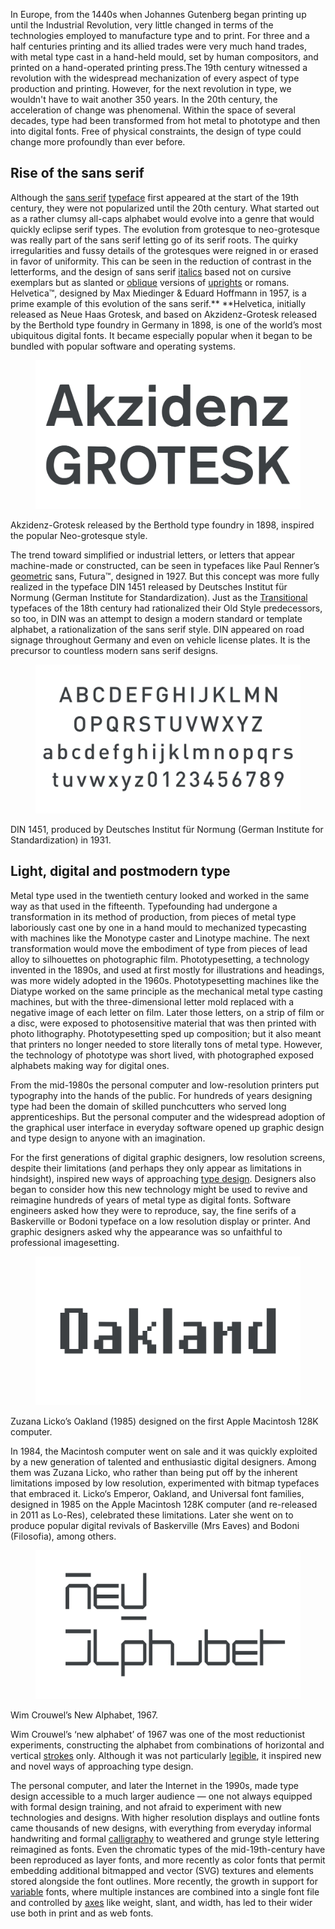 In Europe, from the 1440s when Johannes Gutenberg began printing up until the Industrial Revolution, very little changed in terms of the technologies employed to manufacture type and to print. For three and a half centuries printing and its allied trades were very much hand trades, with metal type cast in a hand-held mould, set by human compositors, and printed on a hand-operated printing press.The 19th century witnessed a revolution with the widespread mechanization of every aspect of type production and printing. However, for the next revolution in type, we wouldn't have to wait another 350 years. In the 20th century, the acceleration of change was phenomenal. Within the space of several decades, type had been transformed from hot metal to phototype and then into digital fonts. Free of physical constraints, the design of type could change more profoundly than ever before.

## Rise of the sans serif

Although the [sans serif](/glossary/sans_serif) [typeface](/glossary/typeface) first appeared at the start of the 19th century, they were not popularized until the 20th century. What started out as a rather clumsy all-caps alphabet would evolve into a genre that would quickly eclipse serif types. The evolution from grotesque to neo-grotesque was really part of the sans serif letting go of its serif roots. The quirky irregularities and fussy details of the grotesques were reigned in or erased in favor of uniformity. This can be seen in the reduction of contrast in the letterforms, and the design of sans serif [italics](/glossary/italic) based not on cursive exemplars but as slanted or [oblique](/glossary/oblique) versions of [uprights](/glossary/regular_upright) or romans. Helvetica™, designed by Max Miedinger & Eduard Hoffmann in 1957, is a prime example of this evolution of the sans serif.** **Helvetica, initially released as Neue Haas Grotesk, and based on Akzidenz-Grotesk released by the Berthold type foundry in Germany in 1898, is one of the world’s most ubiquitous digital fonts. It became especially popular when it began to be bundled with popular software and operating systems.

<figure>

![INSERT_ALT](images/GFKhistoftype6.3.svg)

</figure>
<figcaption>Akzidenz-Grotesk released by the Berthold type foundry in 1898, inspired the popular Neo-grotesque style.</figcaption>

The trend toward simplified or industrial letters, or letters that appear machine-made or constructed, can be seen in typefaces like Paul Renner’s [geometric](/glossary/geometric) sans, Futura™, designed in 1927. But this concept was more fully realized in the typeface DIN 1451 released by Deutsches Institut für Normung (German Institute for Standardization). Just as the [Transitional](/glossary/transitional_neo_classical) typefaces of the 18th century had rationalized their Old Style predecessors, so too, in DIN was an attempt to design a modern standard or template alphabet, a rationalization of the sans serif style. DIN appeared on road signage throughout Germany and even on vehicle license plates. It is the precursor to countless modern sans serif designs.

<figure>

![INSERT_ALT](images/GFKhistoftype6.4.svg)

</figure>
<figcaption>DIN 1451, produced by Deutsches Institut für Normung (German Institute for Standardization) in 1931.</figcaption>

## Light, digital and postmodern type

Metal type used in the twentieth century looked and worked in the same way as that used in the fifteenth.  Typefounding had undergone a transformation in its method of production, from  pieces of metal type laboriously cast one by one in a hand mould to mechanized typecasting with machines like the Monotype caster and Linotype machine. The next transformation would move the embodiment of type from pieces of lead alloy to silhouettes on photographic film. Phototypesetting, a technology invented in the 1890s, and used at first mostly for illustrations and headings, was more widely adopted in the 1960s. Phototypesetting machines like the Diatype worked on the same principle as the mechanical metal type casting machines, but with the three-dimensional letter mold replaced with a negative image of each letter on film. Later those letters, on a strip of film or a disc, were exposed to photosensitive material that was then printed with photo lithography. Phototypesetting sped up composition; but it also meant that printers no longer needed to store literally tons of metal type. However, the technology of phototype was short lived, with photographed exposed alphabets making way for digital ones.

From the mid-1980s the personal computer and low-resolution printers put typography into the hands of the public. For hundreds of years designing type had been the domain of skilled punchcutters who served long apprenticeships. But the personal computer and the widespread adoption of the graphical user interface in everyday software opened up graphic design and type design to anyone with an imagination. 

For the first generations of digital graphic designers, low resolution screens, despite their limitations (and perhaps they only appear as limitations in hindsight), inspired new ways of approaching [type design](/glossary/type_designer). Designers also began to consider how this new technology might be used to revive and reimagine hundreds of years of metal type as digital fonts. Software engineers asked how they were to reproduce, say, the fine serifs of a Baskerville or Bodoni typeface on a low resolution display or printer. And graphic designers asked why the appearance was so unfaithful to professional imagesetting.

<figure>

![INSERT_ALT](images/GFKhistoftype6.2.svg)

</figure>
<figcaption>Zuzana Licko’s Oakland (1985) designed on the first Apple Macintosh 128K computer.</figcaption>

In 1984, the Macintosh computer went on sale and it was quickly exploited by a new generation of talented and enthusiastic digital designers. Among them was Zuzana Licko, who rather than being put off by the inherent limitations imposed by low resolution, experimented with bitmap typefaces that embraced it. Licko‘s Emperor, Oakland, and Universal font families, designed in 1985 on the Apple Macintosh 128K computer (and re-released in 2011 as Lo-Res), celebrated these limitations. Later she went on to produce popular digital revivals of Baskerville (Mrs Eaves) and Bodoni (Filosofia), among others.

<figure>

![INSERT_ALT](images/GFKhistoftype6.1.svg)

</figure>
<figcaption>Wim Crouwel’s New Alphabet, 1967.</figcaption>

Wim Crouwel’s ‘new alphabet’ of 1967 was one of the  most reductionist experiments, constructing the alphabet from combinations of horizontal and vertical [strokes](/glossary/stroke) only. Although it was not particularly [legible](/glossary/legibility), it inspired new and novel ways of approaching type design.

The personal computer, and later the Internet in the 1990s, made type design accessible to a much larger audience — one not always equipped with formal design training, and not afraid to experiment with new technologies and designs. With higher resolution displays and outline fonts came thousands of new designs, with everything from everyday informal handwriting and formal [calligraphy](/glossary/calligraphy) to weathered and grunge style lettering reimagined as fonts. Even the chromatic types of the mid-19th-century have been reproduced as layer fonts, and more recently as color fonts that permit embedding additional bitmapped and vector (SVG) textures and elements stored alongside the font outlines. More recently, the growth in support for [variable](/glossary/variable_fonts) fonts, where multiple instances are combined into a single font file and controlled by [axes](/glossary/axis_in_variable_fonts) like weight, slant, and width, has led to their wider use both in print and as web fonts.
